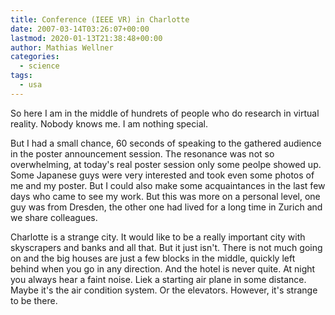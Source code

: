 ```yaml
---
title: Conference (IEEE VR) in Charlotte
date: 2007-03-14T03:26:07+00:00
lastmod: 2020-01-13T21:38:48+00:00
author: Mathias Wellner
categories:
  - science
tags:
  - usa
---
```

So here I am in the middle of hundrets of people who do research in virtual reality. Nobody knows me. I am nothing special. 
<!--more-->

But I had a small chance, 60 seconds of speaking to the gathered audience in the poster announcement session. The resonance was not so overwhelming, at today's real poster session only some peolpe showed up. Some Japanese guys were very interested and took even some photos of me and my poster. But I could also make some acquaintances in the last few days who came to see my work. But this was more on a personal level, one guy was from Dresden, the other one had lived for a long time in Zurich and we share colleagues. 

Charlotte is a strange city. It would like to be a really important city with skyscrapers and banks and all that. But it just isn't. There is not much going on and the big houses are just a few blocks in the middle, quickly left behind when you go in any direction. And the hotel is never quite. At night you always hear a faint noise. Liek a starting air plane in some distance. Maybe it's the air condition system. Or the elevators. However, it's strange to be there.